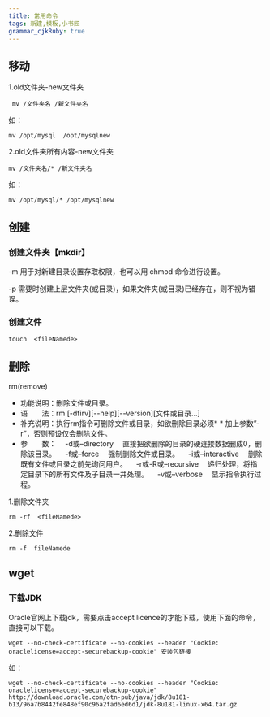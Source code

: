 ```yaml
---
title: 常用命令 
tags: 新建,模板,小书匠
grammar_cjkRuby: true
---
```



## 移动
1.old文件夹-new文件夹
```
 mv /文件夹名 /新文件夹名
```
如：
```
mv /opt/mysql  /opt/mysqlnew
```
2.old文件夹所有内容-new文件夹
```
mv /文件夹名/* /新文件夹名
```
如：
```
mv /opt/mysql/* /opt/mysqlnew
```
## 创建
### 创建文件夹【mkdir】
  
  -m    用于对新建目录设置存取权限，也可以用 chmod 命令进行设置。
  
  -p     需要时创建上层文件夹(或目录)，如果文件夹(或目录)已经存在，则不视为错误。
  
### 创建文件
```
touch  <fileNamede>
```
## 删除

rm(remove)

* 功能说明：删除文件或目录。
* 语　　法：rm [-dfirv][--help][--version][文件或目录...]
* 补充说明：执行rm指令可删除文件或目录，如欲删除目录必须* * 加上参数”-r”，否则预设仅会删除文件。 
* 参　　数：
　-d或–directory 　直接把欲删除的目录的硬连接数据删成0，删除该目录。 
　-f或–force 　强制删除文件或目录。 
　-i或–interactive 　删除既有文件或目录之前先询问用户。 
　-r或-R或–recursive 　递归处理，将指定目录下的所有文件及子目录一并处理。 
　-v或–verbose 　显示指令执行过程。 

1.删除文件夹
```
rm -rf  <fileNamede>
```

 2.删除文件
 ```
 rm -f  fileNamede
 ```

## wget
### 下载JDK
Oracle官网上下载jdk，需要点击accept licence的才能下载，使用下面的命令，直接可以下载。
```
wget --no-check-certificate --no-cookies --header "Cookie: oraclelicense=accept-securebackup-cookie" 安装包链接
```
如：
```
wget --no-check-certificate --no-cookies --header "Cookie: oraclelicense=accept-securebackup-cookie" http://download.oracle.com/otn-pub/java/jdk/8u181-b13/96a7b8442fe848ef90c96a2fad6ed6d1/jdk-8u181-linux-x64.tar.gz
```